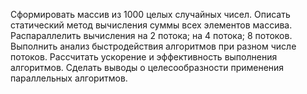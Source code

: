 Сформировать массив из 1000 целых случайных чисел. Описать статический метод вычисления суммы всех элементов массива. Распараллелить вычисления на 2 потока; на 4 потока; 8 потоков. 
Выполнить анализ быстродействия алгоритмов при разном числе потоков.
Рассчитать ускорение и эффективность выполнения алгоритмов. Сделать выводы о целесообразности применения параллельных алгоритмов.
